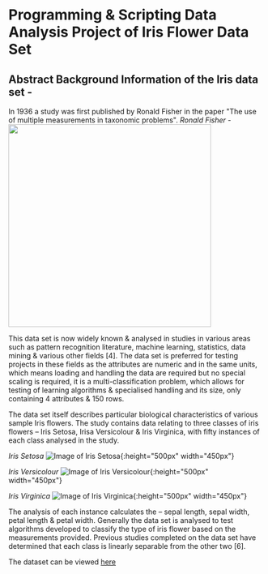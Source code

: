 # Programming & Scripting Data Analysis Project of Iris Flower Data Set

## Abstract Background Information of the Iris data set - 

In 1936 a study was first published by Ronald Fisher in the paper "The use of multiple measurements in taxonomic problems". 
*Ronald Fisher -* 
<img src="https://upload.wikimedia.org/wikipedia/commons/4/46/R._A._Fischer.jpg" width="400" height="400">

This data set is now widely known & analysed in studies in various areas such as pattern recognition literature, machine learning, statistics, data mining & various other fields [4]. The data set is preferred for testing projects in these fields as the attributes are numeric and in the same units, which means loading and handling the data are required but no special scaling is required, it is a multi-classification problem, which allows for testing of learning algorithms & specialised handling and its size, only containing 4 attributes & 150 rows.

The data set itself describes particular biological characteristics of various sample Iris flowers. The study contains data relating to three classes of iris flowers – Iris Setosa, Irisa Versicolour & Iris Virginica, with fifty instances of each class analysed in the study. 

*Iris Setosa*
![Image of Iris Setosa](https://upload.wikimedia.org/wikipedia/commons/5/56/Kosaciec_szczecinkowaty_Iris_setosa.jpg){:height="500px" width="450px"}

*Iris Versicolour*
![*Image of Iris Versicolour*](https://upload.wikimedia.org/wikipedia/commons/4/41/Iris_versicolor_3.jpg){:height="500px" width="450px"}

*Iris Virginica*
![*Image of Iris Virginica*](https://upload.wikimedia.org/wikipedia/commons/9/9f/Iris_virginica.jpg){:height="500px" width="450px"}

The analysis of each instance calculates the – sepal length, sepal width, petal length & petal width. Generally the data set is analysed to test algorithms developed to classify the type of iris flower based on the measurements provided. Previous studies completed on the data set have determined that each class is linearly separable from the other two [6]. 

The dataset can be viewed [here](https://archive.ics.uci.edu/ml/datasets/iris)
